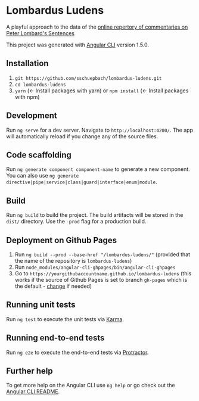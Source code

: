 # Lombardus Ludens

A playful approach to the data of the [online repertory of commentaries on Peter Lombard's Sentences](https://rcs.philsem.unibas.ch/)

This project was generated with [Angular CLI](https://github.com/angular/angular-cli) version 1.5.0.

## Installation

1. `git https://github.com/sschuepbach/lombardus-ludens.git`
2. `cd lombardus-ludens`
3. `yarn` (<- Install packages with yarn) or `npm install` (<- Install packages with npm)

## Development

Run `ng serve` for a dev server. Navigate to `http://localhost:4200/`. The app will automatically reload if you change any of the source files.

## Code scaffolding

Run `ng generate component component-name` to generate a new component. You can also use `ng generate directive|pipe|service|class|guard|interface|enum|module`.

## Build

Run `ng build` to build the project. The build artifacts will be stored in the `dist/` directory. Use the `-prod` flag for a production build.

## Deployment on Github Pages

1. Run `ng build --prod --base-href "/lombardus-ludens/"` (provided that the name of the repository is `lombardus-ludens`)
2. Run `node_modules/angular-cli-ghpages/bin/angular-cli-ghpages`
3. Go to `https://yourgithubaccountname.github.io/lombardus-ludens` (this works if the source of Github Pages is set to branch `gh-pages` which is the default - [change](./settings/) if needed)

## Running unit tests

Run `ng test` to execute the unit tests via [Karma](https://karma-runner.github.io).

## Running end-to-end tests

Run `ng e2e` to execute the end-to-end tests via [Protractor](http://www.protractortest.org/).

## Further help

To get more help on the Angular CLI use `ng help` or go check out the [Angular CLI README](https://github.com/angular/angular-cli/blob/master/README.md).
